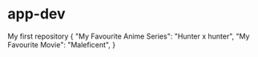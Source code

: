 # app-dev
My first repository
{
"My Favourite Anime Series": "Hunter x hunter",
"My Favourite Movie": "Maleficent",
}
